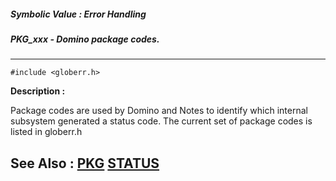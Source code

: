 ##### Symbolic Value : Error Handling
##### PKG_xxx - Domino package codes.
---
```
#include <globerr.h>
```
**Description :**

Package codes are used by Domino and Notes to identify which internal subsystem 
generated a status code.  The current set of package codes is listed in 
globerr.h

**See Also :**
[PKG](/domino-c-api-docs/reference/Func/PKG)
[STATUS](/domino-c-api-docs/reference/Data/STATUS)
---
